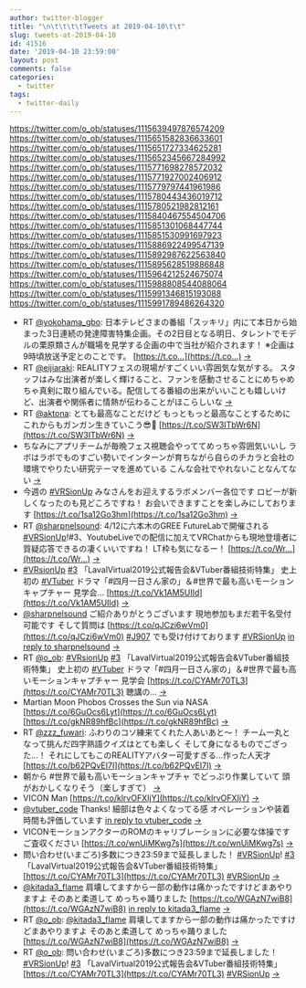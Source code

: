 ```yaml
---
author: twitter-blogger
title: "\n\t\t\t\tTweets at 2019-04-10\t\t"
slug: tweets-at-2019-04-10
id: 41516
date: '2019-04-10 23:59:00'
layout: post
comments: false
categories:
  - twitter
tags:
  - twitter-daily
---
```


https://twitter.com/o_ob/statuses/1115639497876574209 https://twitter.com/o_ob/statuses/1115651582836633601 https://twitter.com/o_ob/statuses/1115651727334625281 https://twitter.com/o_ob/statuses/1115652345667284992 https://twitter.com/o_ob/statuses/1115771698278572032 https://twitter.com/o_ob/statuses/1115771927002406912 https://twitter.com/o_ob/statuses/1115779797441961986 https://twitter.com/o_ob/statuses/1115780443436019712 https://twitter.com/o_ob/statuses/1115780521982812161 https://twitter.com/o_ob/statuses/1115840467554504706 https://twitter.com/o_ob/statuses/1115851301068447744 https://twitter.com/o_ob/statuses/1115851530991697923 https://twitter.com/o_ob/statuses/1115886922499547139 https://twitter.com/o_ob/statuses/1115892987622563840 https://twitter.com/o_ob/statuses/1115895628519886848 https://twitter.com/o_ob/statuses/1115964212524675074 https://twitter.com/o_ob/statuses/1115988808544088064 https://twitter.com/o_ob/statuses/1115991346815193088 https://twitter.com/o_ob/statuses/1115991789486264320  

*   RT [@yokohama_gbo](https://twitter.com/yokohama_gbo): 日本テレビさまの番組「スッキリ」内にて本日から始まった3日連続の発達障害特集企画。その2日目となる明日、タレントでモデルの栗原類さんが職場を見学する企画の中で当社が紹介されます！ ※企画は9時頃放送予定とのことです。 [https://t.co…](https://t.co…) [->](https://twitter.com/o_ob/statuses/1115639497876574209)
*   RT [@eijiaraki](https://twitter.com/eijiaraki): REALITYフェスの現場がすごくいい雰囲気な気がする。 スタッフはみな出演者が楽しく輝けること、ファンを感動させることにめちゃめちゃ真剣に取り組んでいる。配信してる番組の出来がいいことも嬉しいけど、出演者や関係者に情熱が伝わることがほこらしいな [->](https://twitter.com/o_ob/statuses/1115651582836633601)
*   RT [@aktona](https://twitter.com/aktona): とても最高なことだけど もっともっと最高なことするために これからもガンガン生きていこう😎🤘 [https://t.co/SW3ITbWr6N](https://t.co/SW3ITbWr6N) [->](https://twitter.com/o_ob/statuses/1115651727334625281)
*   ちなみにアプリチームが毎晩フェス視聴会やっててめっちゃ雰囲気いいし ラボはラボでものすごい勢いでインターンが育ちながら自らのチカラと会社の環境でやりたい研究テーマを進めている こんな会社でやれないことなんてない [->](https://twitter.com/o_ob/statuses/1115652345667284992)
*   今週の [#VRSionUp](https://twitter.com/search?q=%23VRSionUp&src=hash) みなさんをお迎えするラボメンバー各位です ロビーが新しくなったのも見どころですね！ お会いできますことを楽しみにしております [https://t.co/1sa12Go3hm](https://t.co/1sa12Go3hm) [->](https://twitter.com/o_ob/statuses/1115771698278572032)
*   RT [@sharpnelsound](https://twitter.com/sharpnelsound): 4/12に六本木のGREE FutureLabで開催される [#VRSionUp](https://twitter.com/search?q=%23VRSionUp&src=hash)!#3、YoutubeLiveでの配信に加えてVRChatからも現地登壇者に質疑応答できるの凄くいいですね！ LT枠も気になるー！ [https://t.co/Wr…](https://t.co/Wr…) [->](https://twitter.com/o_ob/statuses/1115771927002406912)
*   [#VRsionUp](https://twitter.com/search?q=%23VRsionUp&src=hash) [#3](https://twitter.com/search?q=%233&src=hash) 「LavalVirtual2019公式報告会&VTuber番組技術特集」 史上初の [#VTuber](https://twitter.com/search?q=%23VTuber&src=hash) ドラマ「#四月一日さん家の」＆#世界で最も高いモーションキャプチャー 見学会… [https://t.co/Vk1AM5UIId](https://t.co/Vk1AM5UIId) [->](https://twitter.com/o_ob/statuses/1115779797441961986)
*   [@sharpnelsound](https://twitter.com/sharpnelsound) ご紹介ありがとうございます 現地参加もまだ若干名受付可能です そして質問は [https://t.co/qJCzi6wVm0](https://t.co/qJCzi6wVm0) [#J907](https://twitter.com/search?q=%23J907&src=hash) でも受け付けております [#VRSionUp](https://twitter.com/search?q=%23VRSionUp&src=hash) [in reply to sharpnelsound](https://twitter.com/sharpnelsound/statuses/1115636303624695808) [->](https://twitter.com/o_ob/statuses/1115780443436019712)
*   RT [@o_ob](https://twitter.com/o_ob): [#VRsionUp](https://twitter.com/search?q=%23VRsionUp&src=hash) [#3](https://twitter.com/search?q=%233&src=hash) 「LavalVirtual2019公式報告会&VTuber番組技術特集」 史上初の [#VTuber](https://twitter.com/search?q=%23VTuber&src=hash) ドラマ「#四月一日さん家の」＆#世界で最も高いモーションキャプチャー 見学会 [https://t.co/CYAMr70TL3](https://t.co/CYAMr70TL3) 聴講の… [->](https://twitter.com/o_ob/statuses/1115780521982812161)
*   Martian Moon Phobos Crosses the Sun via NASA [https://t.co/6GuOcs6Lyt](https://t.co/6GuOcs6Lyt) [https://t.co/gkNR89hfBc](https://t.co/gkNR89hfBc) [->](https://twitter.com/o_ob/statuses/1115840467554504706)
*   RT [@zzz_fuwari](https://twitter.com/zzz_fuwari): ふわりのコソ練来てくれた人あいあと～！ チーム一丸となって挑んだ四字熟語クイズはとても楽しく そして身になるものでござった…！ それにしてもこのREALITYアバター可愛すぎる…作った人天才 [https://t.co/b62PQvEI7I](https://t.co/b62PQvEI7I) [->](https://twitter.com/o_ob/statuses/1115851301068447744)
*   朝から #世界で最も高いモーションキャプチャ でどっぷり作業していて 頭がおかしくなりそう（楽しすぎて） [->](https://twitter.com/o_ob/statuses/1115851530991697923)
*   VICON Man [https://t.co/klrvOFXIjY](https://t.co/klrvOFXIjY) [->](https://twitter.com/o_ob/statuses/1115886922499547139)
*   [@vtuber_code](https://twitter.com/vtuber_code) Thanks! 細部は色々よくなってる感 オペレーションや装着時間も評価しています [in reply to vtuber_code](https://twitter.com/vtuber_code/statuses/1115892249089531910) [->](https://twitter.com/o_ob/statuses/1115892987622563840)
*   VICONモーションアクターのROMのキャリブレーションに必要な体操です ご査収ください [https://t.co/wnUiMKwg7s](https://t.co/wnUiMKwg7s) [->](https://twitter.com/o_ob/statuses/1115895628519886848)
*   問い合わせ(いまごろ)多数につき23:59まで延長しました！ [#VRSionUp](https://twitter.com/search?q=%23VRSionUp&src=hash)! [#3](https://twitter.com/search?q=%233&src=hash) 「LavalVirtual2019公式報告会&VTuber番組技術特集」 [https://t.co/CYAMr70TL3](https://t.co/CYAMr70TL3) [#VRSionUp](https://twitter.com/search?q=%23VRSionUp&src=hash) [->](https://twitter.com/o_ob/statuses/1115964212524675074)
*   [@kitada3_flame](https://twitter.com/kitada3_flame) 肩壊してますから一部の動作は痛かったですけどまあやりますよ そのあと柔道して めっちゃ踊りました [https://t.co/WGAzN7wiB8](https://t.co/WGAzN7wiB8) [in reply to kitada3_flame](https://twitter.com/kitada3_flame/statuses/1115936073060741120) [->](https://twitter.com/o_ob/statuses/1115988808544088064)
*   RT [@o_ob](https://twitter.com/o_ob): [@kitada3_flame](https://twitter.com/kitada3_flame) 肩壊してますから一部の動作は痛かったですけどまあやりますよ そのあと柔道して めっちゃ踊りました [https://t.co/WGAzN7wiB8](https://t.co/WGAzN7wiB8) [->](https://twitter.com/o_ob/statuses/1115991346815193088)
*   RT [@o_ob](https://twitter.com/o_ob): 問い合わせ(いまごろ)多数につき23:59まで延長しました！ [#VRSionUp](https://twitter.com/search?q=%23VRSionUp&src=hash)! [#3](https://twitter.com/search?q=%233&src=hash) 「LavalVirtual2019公式報告会&VTuber番組技術特集」 [https://t.co/CYAMr70TL3](https://t.co/CYAMr70TL3) [#VRSionUp](https://twitter.com/search?q=%23VRSionUp&src=hash) [->](https://twitter.com/o_ob/statuses/1115991789486264320)